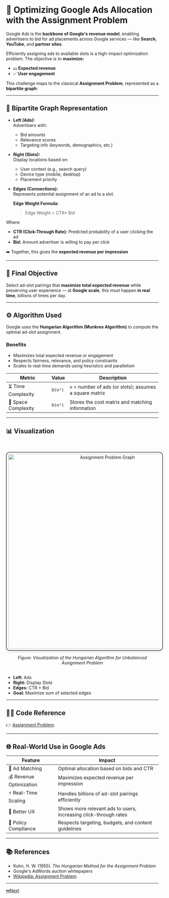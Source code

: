 # 🎯 **Optimizing Google Ads Allocation with the Assignment Problem**

Google Ads is the **backbone of Google's revenue model**, enabling advertisers to bid for ad placements across Google services — like **Search**, **YouTube**, and **partner sites**.

Efficiently assigning ads to available slots is a high-impact optimization problem. The objective is to **maximize:**

- 💵 **Expected revenue**
- ✅ **User engagement**

This challenge maps to the classical **Assignment Problem**, represented as a **bipartite graph**:

---

## 🎯 Bipartite Graph Representation

- **Left (Ads):**  
  Advertisers with:
  - Bid amounts  
  - Relevance scores  
  - Targeting info (keywords, demographics, etc.)

- **Right (Slots):**  
  Display locations based on:
  - User context (e.g., search query)  
  - Device type (mobile, desktop)  
  - Placement priority

- **Edges (Connections):**  
  Represents potential assignment of an ad to a slot.

  **Edge Weight Formula:**
  >Edge Weight = CTR* Bid


Where:
- **CTR (Click-Through Rate):** Predicted probability of a user clicking the ad  
- **Bid:** Amount advertiser is willing to pay per click  

➡️ Together, this gives the **expected revenue per impression**

---

## 🧠 Final Objective

Select ad-slot pairings that **maximize total expected revenue** while preserving user experience — at **Google scale**, this must happen **in real time**, billions of times per day.

---

## ⚙️ Algorithm Used

Google uses the **Hungarian Algorithm (Munkres Algorithm)** to compute the optimal ad-slot assignment.

### Benefits

- Maximizes total expected revenue or engagement  
- Respects fairness, relevance, and policy constraints  
- Scales to real-time demands using heuristics and parallelism  

| Metric             | Value       | Description                                             |
|--------------------|-------------|---------------------------------------------------------|
| ⏳ Time Complexity  | `O(n³)`     | `n` = number of ads (or slots); assumes a square matrix |
| 🧠 Space Complexity | `O(n²)`     | Stores the cost matrix and matching information         |

---


## 📊 Visualization
<br/>

<p align="center">
  <img 
    src="https://upload.wikimedia.org/wikipedia/commons/thumb/6/63/Hungarian_algorithm_unbalanced_assignment_problem_example.svg/1280px-Hungarian_algorithm_unbalanced_assignment_problem_example.svg.png" 
    alt="Assignment Problem Graph" 
    width="640" 
    height="auto" 
    style="border: 2px solid #555; border-radius: 12px; padding: 5px; box-shadow: 0 4px 8px rgba(0,0,0,0.1);" />
</p>


<figcaption style="text-align: center; font-style: italic;">
  Figure: Visualization of the Hungarian Algorithm for Unbalanced Assignment Problem
</figcaption>

<br/>

- **Left:** Ads  
- **Right:** Display Slots  
- **Edges:** CTR × Bid  
- **Goal:** Maximize sum of selected edges

---

## 🧑‍💻 Code Reference

👉 [Assignment Problem](https://github.com/Shreshta001/aps_portfolio.github.io/blob/main/codes/1.cpp).

---

## 🌐 Real-World Use in Google Ads

| Feature                | Impact                                                             |
|------------------------|--------------------------------------------------------------------|
| 🎯 Ad Matching          | Optimal allocation based on bids and CTR                          |
| 💰 Revenue Optimization | Maximizes expected revenue per impression                         |
| ⚡ Real-Time Scaling     | Handles billions of ad-slot pairings efficiently                  |
| 🤖 Better UX            | Shows more relevant ads to users, increasing click-through rates   |
| 🔐 Policy Compliance    | Respects targeting, budgets, and content guidelines                |

---

## 📚 References

- Kuhn, H. W. (1955). *The Hungarian Method for the Assignment Problem*  
- Google's AdWords auction whitepapers  
- [Wikipedia: Assignment Problem](https://en.wikipedia.org/wiki/Assignment_problem)


---

[⏭️Next](./2.md)

